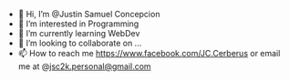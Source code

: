 - 👋 Hi, I’m @Justin Samuel Concepcion
- 👀 I’m interested in Programming
- 🌱 I’m currently learning WebDev
- 💞️ I’m looking to collaborate on ...
- 📫 How to reach me https://www.facebook.com/JC.Cerberus or email me at @jsc2k.personal@gmail.com

<!---
jsc-142k/jsc-142k is a ✨ special ✨ repository because its `README.md` (this file) appears on your GitHub profile.
You can click the Preview link to take a look at your changes.
--->
